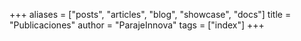 +++
aliases = ["posts", "articles", "blog", "showcase", "docs"]
title = "Publicaciones"
author = "ParajeInnova"
tags = ["index"]
+++
